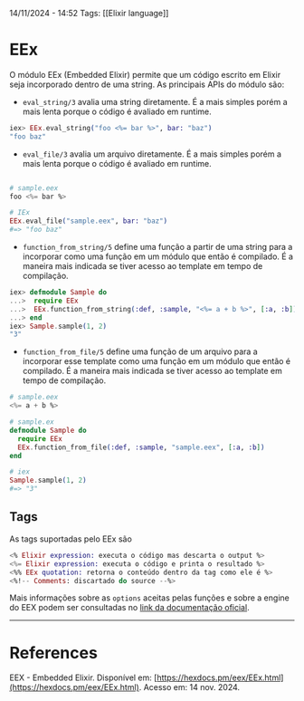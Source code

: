 14/11/2024 - 14:52
Tags: [[Elixir language]]

# EEx

O módulo EEx (Embedded Elixir) permite que um código escrito em Elixir seja incorporado dentro de uma string.  As principais APIs do módulo são:

- `eval_string/3` avalia uma string diretamente. É a mais simples porém a mais lenta porque o código é avaliado em runtime.

```elixir
iex> EEx.eval_string("foo <%= bar %>", bar: "baz")
"foo baz"
```

- `eval_file/3` avalia um arquivo diretamente. É a mais simples porém a mais lenta porque o código é avaliado em runtime.

```elixir

# sample.eex
foo <%= bar %>

# IEx
EEx.eval_file("sample.eex", bar: "baz")
#=> "foo baz"
```

 - `function_from_string/5` define uma função a partir de uma string para a incorporar como uma função em um módulo que então é compilado. É a maneira mais indicada se tiver acesso ao template em tempo de compilação.

```elixir
iex> defmodule Sample do
...>  require EEx
...>  EEx.function_from_string(:def, :sample, "<%= a + b %>", [:a, :b])
...> end
iex> Sample.sample(1, 2)
"3"
```

 - `function_from_file/5` define uma função de um arquivo para a incorporar esse template como uma função em um módulo que então é compilado. É a maneira mais indicada se tiver acesso ao template em tempo de compilação.

```elixir
# sample.eex
<%= a + b %>

# sample.ex
defmodule Sample do
  require EEx
  EEx.function_from_file(:def, :sample, "sample.eex", [:a, :b])
end

# iex
Sample.sample(1, 2)
#=> "3"
```

## Tags

As tags suportadas pelo EEx são

```elixir
<% Elixir expression: executa o código mas descarta o output %>
<%= Elixir expression: executa o código e printa o resultado %>
<%% EEx quotation: retorna o conteúdo dentro da tag como ele é %>
<%!-- Comments: discartado do source --%>
```

Mais informações sobre as `options` aceitas pelas funções e sobre a engine do EEX podem ser consultadas no [link da documentação oficial](https://hexdocs.pm/eex/EEx.html).

---

# References

EEX - Embedded Elixir. Disponível em: [https://hexdocs.pm/eex/EEx.html](https://hexdocs.pm/eex/EEx.html). Acesso em: 14 nov. 2024.
